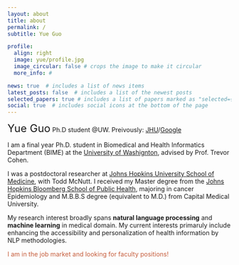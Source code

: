 ```yaml
---
layout: about
title: about
permalink: /
subtitle: Yue Guo

profile:
  align: right
  image: yue/profile.jpg
  image_circular: false # crops the image to make it circular
  more_info: #

news: true  # includes a list of news items
latest_posts: false  # includes a list of the newest posts
selected_papers: true # includes a list of papers marked as "selected={true}"
social: true  # includes social icons at the bottom of the page
---
```

<font size="+2">Yue Guo</font>
Ph.D student @UW. Preivously: [JHU]((https://www.hopkinsmedicine.org/radiology))/[Google]() 

I am a final year Ph.D. student in Biomedical and Health Informatics Department (BIME) at the [University of Washignton](https://bime.uw.edu), advised by Prof. Trevor Cohen. 

I was a postdoctoral researcher at [Johns Hopkins University School of Medicine](https://www.hopkinsmedicine.org/radiology), with Todd McNutt. I received my Master degree from the [Johns Hopkins Bloomberg School of Public Health](https://publichealth.jhu.edu), majoring in cancer Epidemiology and M.B.B.S degree (equivalent to M.D.) from Capital Medical University.

My research interest broadly spans **natural language processing** and **machine learning** in medical domain. My current interests primaruly include enhancing the accessibility and personalization of health information by NLP methodologies.

<span style="color: #C65D3C;"> I am in the job market and looking for faculty positions!</span>

